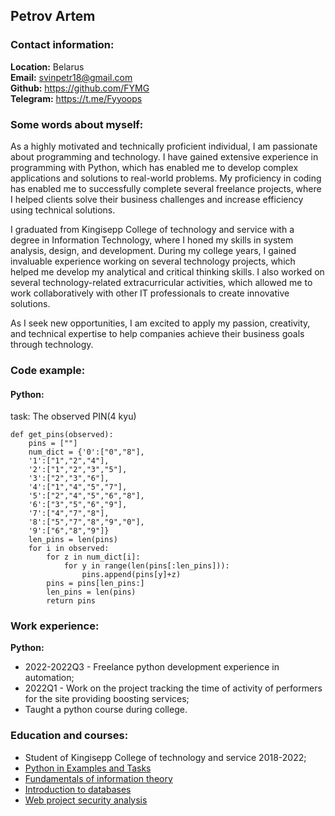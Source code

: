 ## Petrov Artem
### Contact information:
**Location:** Belarus \
**Email:** svinpetr18@gmail.com \
**Github:** <https://github.com/FYMG>  
**Telegram:** <https://t.me/Fyyoops>
### Some words about myself:
As a highly motivated and technically proficient individual, I am passionate about programming and technology. I have gained extensive experience in programming with Python, which has enabled me to develop complex applications and solutions to real-world problems. My proficiency in coding has enabled me to successfully complete several freelance projects, where I helped clients solve their business challenges and increase efficiency using technical solutions.

I graduated from Kingisepp College of technology and service with a degree in Information Technology, where I honed my skills in system analysis, design, and development. During my college years, I gained invaluable experience working on several technology projects, which helped me develop my analytical and critical thinking skills. I also worked on several technology-related extracurricular activities, which allowed me to work collaboratively with other IT professionals to create innovative solutions.

As I seek new opportunities, I am excited to apply my passion, creativity, and technical expertise to help companies achieve their business goals through technology.
### Code example:
#### Python:
task: The observed PIN(4 kyu)
``` 
def get_pins(observed):
    pins = [""]
    num_dict = {'0':["0","8"],
    '1':["1","2","4"],
    '2':["1","2","3","5"],
    '3':["2","3","6"],
    '4':["1","4","5","7"],
    '5':["2","4","5","6","8"],
    '6':["3","5","6","9"],
    '7':["4","7","8"],
    '8':["5","7","8","9","0"],
    '9':["6","8","9"]} 
    len_pins = len(pins)
    for i in observed:
        for z in num_dict[i]:
            for y in range(len(pins[:len_pins])):
                pins.append(pins[y]+z)
        pins = pins[len_pins:]
        len_pins = len(pins)
        return pins 
```


### Work experience:
**Python:**
* 2022-2022Q3 - Freelance python development experience in automation;
* 2022Q1 - Work on the project tracking the time of activity of performers for the site providing boosting services;
* Taught a python course during college.
### Education and courses:
* Student of Kingisepp College of technology and service 2018-2022;
* [Python in Examples and Tasks](https://stepik.org/cert/335145)
* [Fundamentals of information theory](https://stepik.org/cert/382470)
* [Introduction to databases](https://stepik.org/cert/895589)
* [Web project security analysis](https://stepik.org/cert/1382925)
